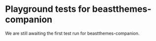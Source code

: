 # Playground tests for beastthemes-companion
We are still awaiting the first test run for beastthemes-companion.
